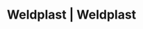 ---
Filename: "eshop-products-variant246"
Link: "file:/Users/vinayakpatel/Downloads/www.weldplast.cz/eshop_products_compare/add/eshop-products-variant246"
product_name: "null"
product_id: "null"
title: "Weldplast | Weldplast"
product_desc: ""
product_specs: ""
product_downloads: ""
href: ""
p_desc_2: ""
accessories: ""
similar_products: ""
---